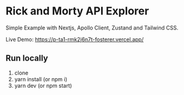 # Rick and Morty API Explorer
Simple Example with Nextjs, Apollo Client, Zustand and Tailwind CSS.

Live Demo: https://p-ta1-rmk2j6n7t-fosterer.vercel.app/ 

## Run locally
1. clone
1. yarn install (or npm i)
1. yarn dev (or npm start)
